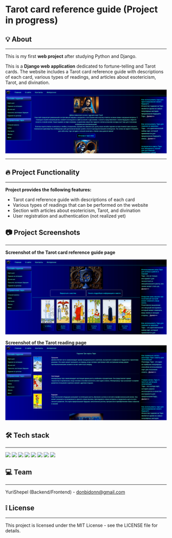 # Tarot card reference guide (Project in progress)
## :bulb: About
___
This is my first **web project** after studying Python and Django. 

This is a **Django web application** dedicated to fortune-telling and Tarot cards. The website includes a Tarot card reference guide with descriptions of each card, various types of readings, and articles about esotericism, Tarot, and divination.

![Main Page](/static/images/for_readme/Index.png)
___
## :fire: Project Functionality
___
**Project provides the following features:**

* Tarot card reference guide with descriptions of each card
* Various types of readings that can be performed on the website
* Section with articles about esotericism, Tarot, and divination
* User registration and authentication (not realized yet)

## :camera: Project Screenshots
___
**Screenshot of the Tarot card reference guide page**

![Tarot Cards](/static/images/for_readme/TarotCards.png)

**Screenshot of the Tarot reading page**
![Tarot Divination](/static/images/for_readme/Divination.png)



## :hammer_and_wrench: Tech stack
___
![](https://www.vectorlogo.zone/logos/python/python-ar21.svg)
![](https://www.vectorlogo.zone/logos/djangoproject/djangoproject-ar21.svg)
![](https://www.vectorlogo.zone/logos/postgresql/postgresql-ar21.svg)
![](https://www.vectorlogo.zone/logos/redis/redis-ar21.svg)
![](https://www.vectorlogo.zone/logos/git-scm/git-scm-ar21.svg)
![](https://www.vectorlogo.zone/logos/w3_html5/w3_html5-ar21.svg)
![](https://www.vectorlogo.zone/logos/netlifyapp_watercss/netlifyapp_watercss-ar21.svg)
![](https://www.vectorlogo.zone/logos/getbootstrap/getbootstrap-ar21.svg)

## :computer: Team
___
YuriShepel (Backend/Frontend) - donbidonn@gmail.com

## :grey_exclamation: License
___
This project is licensed under the MIT License - see the LICENSE file for details.